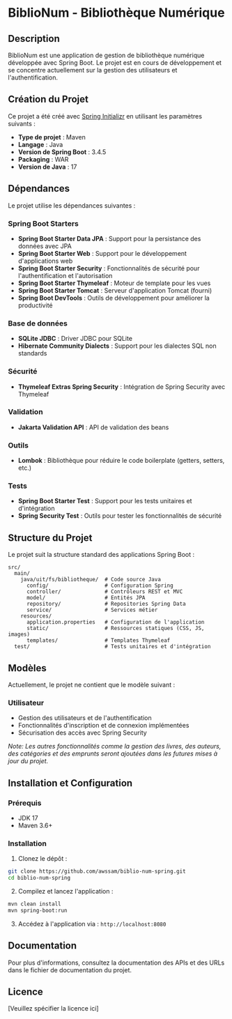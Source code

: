 # BiblioNum - Bibliothèque Numérique

## Description
BiblioNum est une application de gestion de bibliothèque numérique développée avec Spring Boot. Le projet est en cours de développement et se concentre actuellement sur la gestion des utilisateurs et l'authentification.

## Création du Projet
Ce projet a été créé avec [Spring Initializr](https://start.spring.io/) en utilisant les paramètres suivants :
- **Type de projet** : Maven
- **Langage** : Java
- **Version de Spring Boot** : 3.4.5
- **Packaging** : WAR
- **Version de Java** : 17

## Dépendances
Le projet utilise les dépendances suivantes :

### Spring Boot Starters
- **Spring Boot Starter Data JPA** : Support pour la persistance des données avec JPA
- **Spring Boot Starter Web** : Support pour le développement d'applications web
- **Spring Boot Starter Security** : Fonctionnalités de sécurité pour l'authentification et l'autorisation
- **Spring Boot Starter Thymeleaf** : Moteur de template pour les vues
- **Spring Boot Starter Tomcat** : Serveur d'application Tomcat (fourni)
- **Spring Boot DevTools** : Outils de développement pour améliorer la productivité

### Base de données
- **SQLite JDBC** : Driver JDBC pour SQLite
- **Hibernate Community Dialects** : Support pour les dialectes SQL non standards

### Sécurité
- **Thymeleaf Extras Spring Security** : Intégration de Spring Security avec Thymeleaf

### Validation
- **Jakarta Validation API** : API de validation des beans

### Outils
- **Lombok** : Bibliothèque pour réduire le code boilerplate (getters, setters, etc.)

### Tests
- **Spring Boot Starter Test** : Support pour les tests unitaires et d'intégration
- **Spring Security Test** : Outils pour tester les fonctionnalités de sécurité

## Structure du Projet
Le projet suit la structure standard des applications Spring Boot :
```
src/
  main/
    java/uit/fs/bibliotheque/  # Code source Java
      config/                  # Configuration Spring
      controller/              # Contrôleurs REST et MVC
      model/                   # Entités JPA
      repository/              # Repositories Spring Data
      service/                 # Services métier
    resources/
      application.properties   # Configuration de l'application
      static/                  # Ressources statiques (CSS, JS, images)
      templates/               # Templates Thymeleaf
  test/                        # Tests unitaires et d'intégration
```

## Modèles
Actuellement, le projet ne contient que le modèle suivant :

### Utilisateur
- Gestion des utilisateurs et de l'authentification
- Fonctionnalités d'inscription et de connexion implémentées
- Sécurisation des accès avec Spring Security

*Note: Les autres fonctionnalités comme la gestion des livres, des auteurs, des catégories et des emprunts seront ajoutées dans les futures mises à jour du projet.*

## Installation et Configuration

### Prérequis
- JDK 17
- Maven 3.6+

### Installation
1. Clonez le dépôt :
```bash
git clone https://github.com/awssam/biblio-num-spring.git
cd biblio-num-spring
```

2. Compilez et lancez l'application :
```bash
mvn clean install
mvn spring-boot:run
```

3. Accédez à l'application via : `http://localhost:8080`

## Documentation
Pour plus d'informations, consultez la documentation des APIs et des URLs dans le fichier de documentation du projet.

## Licence
[Veuillez spécifier la licence ici]